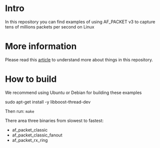 # Intro
In this repository you can find examples of using AF_PACKET v3 to capture tens of millions packets per second on Linux

# More information 

Please read this [article](https://pavel.network/capturing-packets-in-linux-at-a-speed-of-millions-of-packets-per-second-without-using-third-party-libraries/) to understand more about things in this repository.

# How to build

We recommend using Ubuntu or Debian for building these examples

sudo apt-get install -y libboost-thread-dev

Then run:
`make`

There area three binaries from slowest to fastest:
- af_packet_classic
- af_packet_classic_fanout
-  af_packet_rx_ring
 
